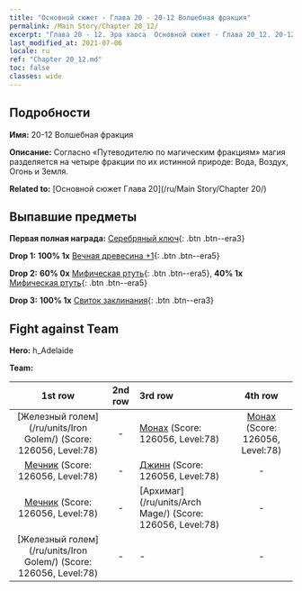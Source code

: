 ```yaml
---
title: "Основной сюжет - Глава 20 - 20-12 Волшебная фракция"
permalink: /Main Story/Chapter 20_12/
excerpt: "Глава 20 - 12. Эра хаоса  Основной сюжет - Глава 20_12. 20-12 Волшебная фракция"
last_modified_at: 2021-07-06
locale: ru
ref: "Chapter 20_12.md"
toc: false
classes: wide
---
```


## Подробности

 **Имя:** 20-12 Волшебная фракция

 **Описание:** Согласно «Путеводителю по магическим фракциям» магия разделяется на четыре фракции по их истинной природе: Вода, Воздух, Огонь и Земля.

 **Related to:** [Основной сюжет Глава 20](/ru/Main Story/Chapter 20/)

## Выпавшие предметы

 **Первая полная награда:** [Серебряный ключ](/ItemsRU/con_693/){: .btn .btn--era3}

 **Drop 1:** **100% 1x** [Вечная древесина +1](/ItemsRU/mat_69/){: .btn .btn--era5}

 **Drop 2:** **60% 0x** [Мифическая ртуть](/ItemsRU/mat_63/){: .btn .btn--era5}, **40% 1x** [Мифическая ртуть](/ItemsRU/mat_63/){: .btn .btn--era5}

 **Drop 3:** **100% 1x** [Свиток заклинания](/ItemsRU/con_694/){: .btn .btn--era3}


## Fight against Team
 **Hero:** h_Adelaide

 **Team:**


  | 1st row | 2nd row | 3rd row | 4th row |
  |:----:|:----:|:----|:----:|
  | [Железный голем](/ru/units/Iron Golem/) (Score: 126056, Level:78)  | - | [Монах](/ru/units/Monk/) (Score: 126056, Level:78)  | [Монах](/ru/units/Monk/) (Score: 126056, Level:78)  |
  | [Мечник](/ru/units/Swordsman/) (Score: 126056, Level:78)  | - | [Джинн](/ru/units/Genie/) (Score: 126056, Level:78)  | - |
  | [Мечник](/ru/units/Swordsman/) (Score: 126056, Level:78)  | - | [Архимаг](/ru/units/Arch Mage/) (Score: 126056, Level:78)  | - |
  | [Железный голем](/ru/units/Iron Golem/) (Score: 126056, Level:78)  | - | - | - |


